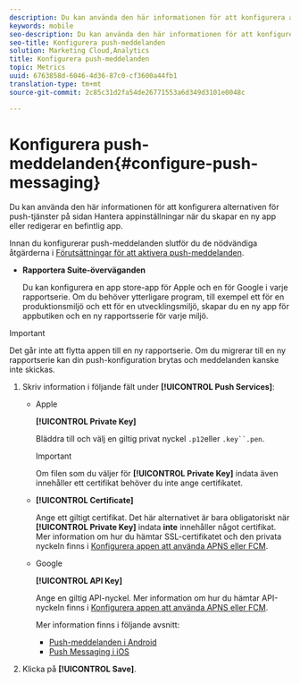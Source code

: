 ```yaml
---
description: Du kan använda den här informationen för att konfigurera alternativen för push-tjänster på sidan Hantera appinställningar när du skapar en ny app eller redigerar en befintlig app.
keywords: mobile
seo-description: Du kan använda den här informationen för att konfigurera alternativen för push-tjänster på sidan Hantera appinställningar när du skapar en ny app eller redigerar en befintlig app.
seo-title: Konfigurera push-meddelanden
solution: Marketing Cloud,Analytics
title: Konfigurera push-meddelanden
topic: Metrics
uuid: 6763858d-6046-4d36-87c0-cf3600a44fb1
translation-type: tm+mt
source-git-commit: 2c85c31d2fa54de26771553a6d349d3101e0048c

---
```



# Konfigurera push-meddelanden{#configure-push-messaging}

Du kan använda den här informationen för att konfigurera alternativen för push-tjänster på sidan Hantera appinställningar när du skapar en ny app eller redigerar en befintlig app.

Innan du konfigurerar push-meddelanden slutför du de nödvändiga åtgärderna i [Förutsättningar för att aktivera push-meddelanden](/help/using/c-manage-app-settings/c-mob-confg-app/configure-push-messaging/prerequisites-push-messaging.md).

* **Rapportera Suite-överväganden**

   Du kan konfigurera en app store-app för Apple och en för Google i varje rapportserie. Om du behöver ytterligare program, till exempel ett för en produktionsmiljö och ett för en utvecklingsmiljö, skapar du en ny app för appbutiken och en ny rapportsserie för varje miljö.

>[!IMPORTANT]
>
>Det går inte att flytta appen till en ny rapportserie. Om du migrerar till en ny rapportserie kan din push-konfiguration brytas och meddelanden kanske inte skickas.

1. Skriv information i följande fält under **[!UICONTROL Push Services]**:

   * Apple

      **[!UICONTROL Private Key]**

      Bläddra till och välj en giltig privat nyckel `.p12`eller `.key``.pen`.

      >[!IMPORTANT]
      >Om filen som du väljer för **[!UICONTROL Private Key]** indata även innehåller ett certifikat behöver du inte ange certifikatet.

   * **[!UICONTROL Certificate]**

      Ange ett giltigt certifikat. Det här alternativet är bara obligatoriskt när **[!UICONTROL Private Key]** indata **inte** innehåller något certifikat. Mer information om hur du hämtar SSL-certifikatet och den privata nyckeln finns i [Konfigurera appen att använda APNS eller FCM](/help/using/c-manage-app-settings/c-mob-confg-app/configure-push-messaging/configure-app-apns-gcm.md).

   * Google

      **[!UICONTROL API Key]**

      Ange en giltig API-nyckel. Mer information om hur du hämtar API-nyckeln finns i [Konfigurera appen att använda APNS eller FCM](/help/using/c-manage-app-settings/c-mob-confg-app/configure-push-messaging/configure-app-apns-gcm.md).

      Mer information finns i följande avsnitt:

      * [Push-meddelanden i Android](/help/android/messaging-main/push-messaging/push-messaging.md)
      * [Push Messaging i iOS](/help/ios/messaging-main/push-messaging/push-messaging.md)

1. Klicka på **[!UICONTROL Save]**.
